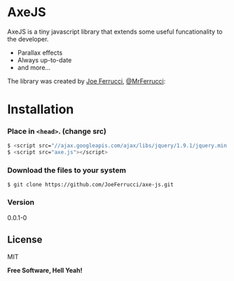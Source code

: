 # AxeJS

AxeJS is a tiny javascript library that extends some useful funcationality to the developer. 

  - Parallax effects
  - Always up-to-date
  - and more...

The library was created by [Joe Ferrucci], [@MrFerrucci]:

# Installation
### Place in `<head>`. (change src)
```sh
$ <script src="//ajax.googleapis.com/ajax/libs/jquery/1.9.1/jquery.min.js"></script>
$ <script src="axe.js"></script> 
```

### Download the files to your system
```
$ git clone https://github.com/JoeFerrucci/axe-js.git
```

### Version
0.0.1-0

License
----

MIT

**Free Software, Hell Yeah!**

[joe ferrucci]:http://joeferrucci.info
[@mrferrucci]:http://twitter.com/mrferrucci
